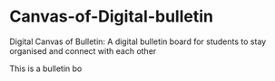 # Canvas-of-Digital-bulletin
Digital Canvas of Bulletin: A digital bulletin board for students to stay organised and connect with each other 

This is a bulletin bo
